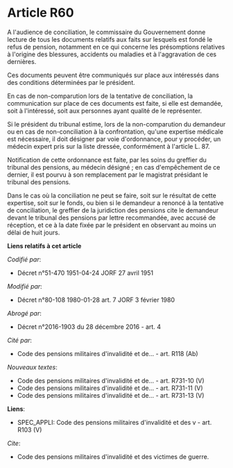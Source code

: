# Article R60

A l'audience de conciliation, le commissaire du Gouvernement donne lecture de tous les documents relatifs aux faits sur
lesquels est fondé le refus de pension, notamment en ce qui concerne les présomptions relatives à l'origine des blessures,
accidents ou maladies et à l'aggravation de ces dernières.

Ces documents peuvent être communiqués sur place aux intéressés dans des conditions déterminées par le président.

En cas de non-comparution lors de la tentative de conciliation, la communication sur place de ces documents est faite, si
elle est demandée, soit à l'intéressé, soit aux personnes ayant qualité de le représenter.

Si le président du tribunal estime, lors de la non-comparution du demandeur ou en cas de non-conciliation à la confrontation,
qu'une expertise médicale est nécessaire, il doit désigner par voie d'ordonnance, pour y procéder, un médecin expert pris sur
la liste dressée, conformément à l'article L. 87.

Notification de cette ordonnance est faite, par les soins du greffier du tribunal des pensions, au médecin désigné ; en cas
d'empêchement de ce dernier, il est pourvu à son remplacement par le magistrat présidant le tribunal des pensions.

Dans le cas où la conciliation ne peut se faire, soit sur le résultat de cette expertise, soit sur le fonds, ou bien si le
demandeur a renoncé à la tentative de conciliation, le greffier de la juridiction des pensions cite le demandeur devant le
tribunal des pensions par lettre recommandée, avec accusé de réception, et ce à la date fixée par le président en observant
au moins un délai de huit jours.

**Liens relatifs à cet article**

_Codifié par_:

  - Décret n°51-470 1951-04-24 JORF 27 avril 1951

_Modifié par_:

  - Décret n°80-108 1980-01-28 art. 7 JORF 3 février 1980

_Abrogé par_:

  - Décret n°2016-1903 du 28 décembre 2016 - art. 4

_Cité par_:

  - Code des pensions militaires d'invalidité et de... - art. R118 (Ab)

_Nouveaux textes_:

  - Code des pensions militaires d'invalidité et de... - art. R731-10 (V)
  - Code des pensions militaires d'invalidité et de... - art. R731-11 (V)
  - Code des pensions militaires d'invalidité et de... - art. R731-13 (V)

**Liens**:

  - SPEC_APPLI: Code des pensions militaires d'invalidité et des v - art. R103 (V)

_Cite_:

  - Code des pensions militaires d'invalidité et des victimes de guerre.
